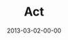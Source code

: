 ---
layout: message
category: message
series: "Follow the Leader"
title: "Act"
date: 2013-03-02-00-00
message_id: 769
sc-permalink-url: ""
audio: "http://s3.amazonaws.com/crossroads-media/messages/audio/followtheleader-04.mp3"
audio-duration: "41:10"
program: "http://s3.amazonaws.com/crossroads-media/documents/03_02-03_13Program_LO.pdf"
description: "Brian Tome talks about learning how to act on what the Leader is asking us to do."
video: "http://s3.amazonaws.com/crossroads-media/messages/video/followtheleader-04.mp4"
video-duration: "41:15"
yt-embed-url: "//www.youtube.com/embed/m8NNMtIFUvI"
video-image: "http://s3.amazonaws.com/crossroads-media/images/followtheleader-04-still.jpg"
tag: 
 - brian-tome
 - following
 - act
 - game-change
 - program
explicit: false
---